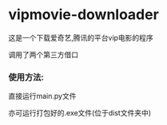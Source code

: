 # vipmovie-downloader

这是一个下载爱奇艺,腾讯的平台vip电影的程序

调用了两个第三方借口

### 使用方法:

直接运行main.py文件

亦可运行打包好的.exe文件(位于dist文件夹中)
